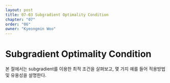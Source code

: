 ```yaml
---
layout: post
title: 07-03 Subgradient Optimality Condition
chapter: "07"
order: "06"
owner: "Kyeongmin Woo"
---
```


# Subgradient Optimality Condition

본 절에서는 subgradient를 이용한 최적 조건을 살펴보고, 몇 가지 예를 들어 적용방법 및 유용성을 설명한다. 